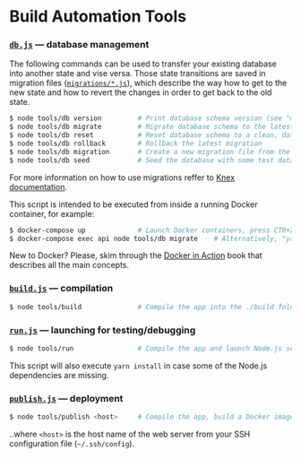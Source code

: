 # Build Automation Tools

### [`db.js`](./db.js) — database management

The following commands can be used to transfer your existing database into another state and vise
versa. Those state transitions are saved in migration files ([`migrations/*.js`](../migrations)),
which describe the way how to get to the new state and how to revert the changes in order to get
back to the old state.

```bash
$ node tools/db version         # Print database schema version (see "migrations" db table)
$ node tools/db migrate         # Migrate database schema to the latest version
$ node tools/db reset           # Reset database schema to a clean, dataless, migrated state
$ node tools/db rollback        # Rollback the latest migration
$ node tools/db migration       # Create a new migration file from the template
$ node tools/db seed            # Seed the database with some test data (see /seeds folder)
```

For more information on how to use migrations reffer to [Knex documentation][knex].

This script is intended to be executed from inside a running Docker container, for example:

```bash
$ docker-compose up             # Launch Docker containers, press CTR+Z (transfer to background)
$ docker-compose exec api node tools/db migrate    # Alternatively, "yarn docker-db-migrate"
```

New to Docker? Please, skim through the [Docker in Action](http://amzn.to/2hmUrNP) book that
describes all the main concepts.


### [`build.js`](./build.js) — compilation

```bash
$ node tools/build              # Compile the app into the ./build folder
```


### [`run.js`](./run.js) — launching for testing/debugging

```bash
$ node tools/run                # Compile the app and launch Node.js server with "live reload"
```

This script will also execute `yarn install` in case some of the Node.js dependencies are missing.


### [`publish.js`](./publish.js) — deployment

```bash
$ node tools/publish <host>     # Compile the app, build a Docker image and deploy it
```

..where `<host>` is the host name of the web server from your SSH configuration file
(`~/.ssh/config`).


[yarnrun]: https://yarnpkg.com/en/docs/cli/run
[knex]: http://knexjs.org/
